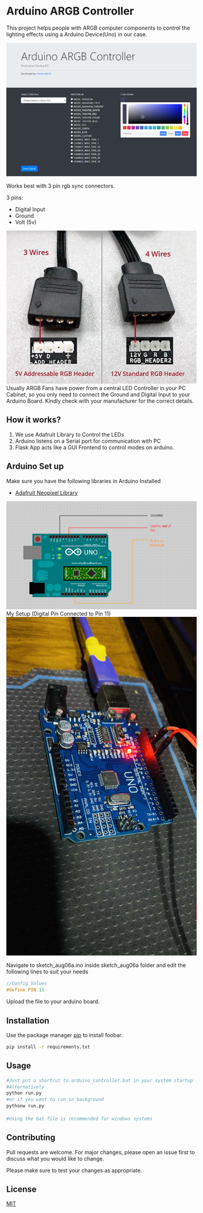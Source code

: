 # Arduino ARGB Controller
This project helps people with ARGB computer components to control the lighting effects using a Arduino Device(Uno) in our case.

![Arduino ARGB Controller](misc/UI.png "Arduino ARGB Controller")

Works best with 3 pin rgb sync connectors.

3 pins:
 - Digital Input
 - Ground
 - Volt (5v)

![RGB Sync Headers](misc/rgb-fan-headers.jpg "RGB Sync Headers")
Usually ARGB Fans have power from a central LED Controller in your PC Cabinet, so you only need to connect the Ground and Digital Input to your Arduino Board.
Kindly check with your manufacturer for the correct details.

## How it works?
1. We use Adafruit Library to Control the LEDs
2. Arduino listens on a Serial port for communication with PC
3. Flask App acts like a GUI Frontend to control modes on arduino.

## Arduino Set up
Make sure you have the following libraries in Arduino Installed
- [Adafruit Neopixel Library](https://github.com/adafruit/Adafruit_NeoPixel)


![Arduino Uno setup](misc/Uno_c.png "Arduino Uno Setup")
My Setup (Digital Pin Connected to Pin 11)
![My Setup](misc/uno_me.jpg "My Setup")

Navigate to sketch_aug06a.ino inside sketch_aug06a folder and edit the following lines to suit your needs
```C
//Config Values
#define PIN 11
```
Upload the file to your arduino board.


## Installation

Use the package manager [pip](https://pip.pypa.io/en/stable/) to install foobar.

```bash
pip install -r requirements.txt
```

## Usage

```sh
#Just put a shortcut to arduino_controller.bat in your system startup
#Alternatively
python run.py
#or if you want to run in background 
pythonw run.py

#Using the bat file is recommended for windows systems
```

## Contributing
Pull requests are welcome. For major changes, please open an issue first to discuss what you would like to change.

Please make sure to test your changes as appropriate.

## License
[MIT](LICENSE.md)